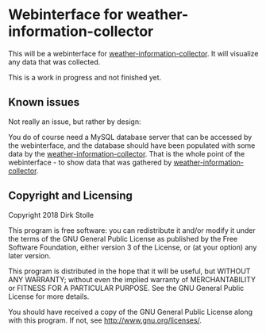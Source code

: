 # Webinterface for weather-information-collector

This will be a webinterface for [weather-information-collector](https://github.com/striezel/weather-information-collector).
It will visualize any data that was collected.

This is a work in progress and not finished yet.

## Known issues

Not really an issue, but rather by design:

You do of course need a MySQL database server that can be accessed by the
webinterface, and the database should have been populated with some data by the
[weather-information-collector](https://gitlab.com/striezel/weather-information-collector).
That is the whole point of the webinterface - to show data that was gathered by
[weather-information-collector](https://gitlab.com/striezel/weather-information-collector).

## Copyright and Licensing

Copyright 2018  Dirk Stolle

This program is free software: you can redistribute it and/or modify
it under the terms of the GNU General Public License as published by
the Free Software Foundation, either version 3 of the License, or
(at your option) any later version.

This program is distributed in the hope that it will be useful,
but WITHOUT ANY WARRANTY; without even the implied warranty of
MERCHANTABILITY or FITNESS FOR A PARTICULAR PURPOSE.  See the
GNU General Public License for more details.

You should have received a copy of the GNU General Public License
along with this program.  If not, see <http://www.gnu.org/licenses/>.
